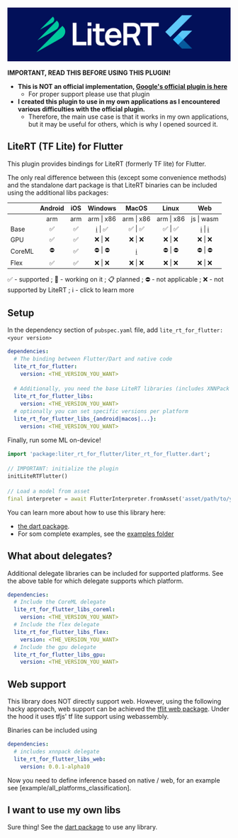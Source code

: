 
<p align="center">
    <br>
    <img src="./.github/readme/lite_rt_for_flutter.jpg"/>
    </br>
</p>

**IMPORTANT, READ THIS BEFORE USING THIS PLUGIN!**
* **This is NOT an official implementation, [Google's official plugin is here](https://pub.dev/packages/tflite_flutter)**
  * For proper support please use that plugin
* **I created this plugin to use in my own applications as I encountered various difficulties with the official plugin.**
  * Therefore, the main use case is that it works in my own applications, but it may be useful for others, which is why I opened sourced it.

## LiteRT (TF Lite) for Flutter

This plugin provides bindings for LiteRT (formerly TF lite) for Flutter.

The only real difference between this (except some convenience methods) and the standalone dart package is that LiteRT binaries can be included using the additional libs packages:

|        |   Android  |     iOS    |   Windows  |    MacOS   |    Linux   |     Web    |
|--------|:----------:|:----------:|:----------:|:----------:|:----------:|:----------:|
|        |    arm     |     arm    | arm \| x86 | arm \| x86 | arm \| x86 | js \| wasm |
| Base   |     ✅     |   ✅   | [ℹ️](https://github.com/CaptainDario/lite_rt_for_flutter_libs/issues/1) \| ✅ |   ✅ \| ✅  |   ✅ \| ✅  |   [ℹ️](#web-support) \| [ℹ️](https://github.com/CaptainDario/lite_rt_for_flutter_libs/issues/1)   |
| GPU    |     ✅     |   ✅   |   ❌ \| ❌   |   ❌ \| ❌   |   ❌ \| ❌   |   ❌ \| ❌   |
| CoreML |     ⛔     |   ✅   |   ⛔ \| ⛔   | [ℹ️](https://github.com/CaptainDario/lite_rt_for_flutter_libs/issues/2) |   ⛔ \| ⛔   |   ⛔ \| ⛔   |
| Flex   |     ✅     |   ✅   |   ❌ \| ❌   |   ❌ \| ❌   |   ❌ \| ❌   |   ❌ \| ❌   |

✅ - supported ; 🚧 - working on it ; 📋 planned ; ⛔ - not applicable ; ❌ - not supported by LiteRT ; ℹ️ - click to learn more

## Setup

In the dependency section of `pubspec.yaml` file, add `lite_rt_for_flutter: <your version>`

```yaml
dependencies:
  # The binding between Flutter/Dart and native code
  lite_rt_for_flutter:
    version: <THE_VERSION_YOU_WANT>

  # Additionally, you need the base LiteRT libraries (includes XNNPack delegate)
  lite_rt_for_flutter_libs:
    version: <THE_VERSION_YOU_WANT>
  # optionally you can set specific versions per platform
  lite_rt_for_flutter_libs_{android|macos|...}:
    version: <THE_VERSION_YOU_WANT>
```

Finally, run some ML on-device!

```dart
import 'package:liter_rt_for_flutter/liter_rt_for_flutter.dart';

// IMPORTANT: initialize the plugin
initLiteRTFlutter()

// Load a model from asset
final interpreter = await FlutterInterpreter.fromAsset('asset/path/to/your/model.tflite');

```

You can learn more about how to use this library here:

* [the dart package](https://github.com/CaptainDario/lite_rt_for_dart?tab=readme-ov-file#example).
* For som complete examples, see the [examples folder](./example/)

## What about delegates?

Additional delegate libraries can be included for supported platforms.
See the above table for which delegate supports which platform.

```yaml
dependencies:
  # Include the CoreML delegate
  lite_rt_for_flutter_libs_coreml:
    version: <THE_VERSION_YOU_WANT>
  # Include the flex delegate
  lite_rt_for_flutter_libs_flex:
    version: <THE_VERSION_YOU_WANT>
  # Include the gpu delegate
  lite_rt_for_flutter_libs_gpu:
    version: <THE_VERSION_YOU_WANT>
```

## Web support

This library does NOT directly support web.
However, using the following hacky approach, web support can be achieved the [tflit web package](https://pub.dev/packages/tflite_web).
Under the hood it uses tfjs' tf lite support using webassembly.

Binaries can be included using

```yaml
dependencies:
  # includes xnnpack delegate
  lite_rt_for_flutter_libs_web:
    version: 0.0.1-alpha10
```

Now you need to define inference based on native / web, for an example see [example/all_platforms_classification].

## I want to use my own libs

Sure thing! See the [dart package](https://github.com/CaptainDario/lite_rt_for_dart) to use any library.
